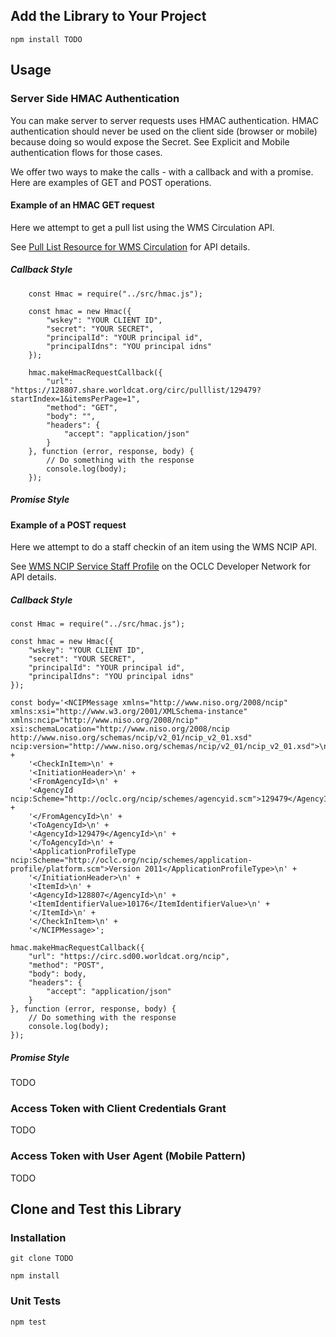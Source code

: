 ## Add the Library to Your Project

```
npm install TODO
```

## Usage

### Server Side HMAC Authentication

You can make server to server requests uses HMAC authentication. HMAC authentication should never be used on the client side (browser or mobile) because doing so would expose the Secret. See Explicit and Mobile authentication flows for those cases.

We offer two ways to make the calls - with a callback and with a promise. Here are examples of GET and POST operations.

#### Example of an HMAC GET request

Here we attempt to get a pull list using the WMS Circulation API.

See [Pull List Resource for WMS Circulation](https://www.oclc.org/developer/develop/web-services/wms-circulation-api/pull-list-resource.en.html) for API details.

##### Callback Style

```
    const Hmac = require("../src/hmac.js");

    const hmac = new Hmac({
        "wskey": "YOUR CLIENT ID",
        "secret": "YOUR SECRET",
        "principalId": "YOUR principal id",
        "principalIdns": "YOU principal idns"
    });

    hmac.makeHmacRequestCallback({
        "url": "https://128807.share.worldcat.org/circ/pulllist/129479?startIndex=1&itemsPerPage=1",
        "method": "GET",
        "body": "",
        "headers": {
            "accept": "application/json"
        }
    }, function (error, response, body) {
        // Do something with the response
        console.log(body);
    });
```

##### Promise Style

#### Example of a POST request

Here we attempt to do a staff checkin of an item using the WMS NCIP API.

See [WMS NCIP Service Staff Profile](https://www.oclc.org/developer/develop/web-services/wms-ncip-service/staff-profile.en.html) on the OCLC Developer Network for API details.

##### Callback Style


    const Hmac = require("../src/hmac.js");

    const hmac = new Hmac({
        "wskey": "YOUR CLIENT ID",
        "secret": "YOUR SECRET",
        "principalId": "YOUR principal id",
        "principalIdns": "YOU principal idns"
    });

    const body='<NCIPMessage xmlns="http://www.niso.org/2008/ncip" xmlns:xsi="http://www.w3.org/2001/XMLSchema-instance" xmlns:ncip="http://www.niso.org/2008/ncip" xsi:schemaLocation="http://www.niso.org/2008/ncip http://www.niso.org/schemas/ncip/v2_01/ncip_v2_01.xsd" ncip:version="http://www.niso.org/schemas/ncip/v2_01/ncip_v2_01.xsd">\n' +
        '<CheckInItem>\n' +
        '<InitiationHeader>\n' +
        '<FromAgencyId>\n' +
        '<AgencyId ncip:Scheme="http://oclc.org/ncip/schemes/agencyid.scm">129479</AgencyId>\n' +
        '</FromAgencyId>\n' +
        '<ToAgencyId>\n' +
        '<AgencyId>129479</AgencyId>\n' +
        '</ToAgencyId>\n' +
        '<ApplicationProfileType ncip:Scheme="http://oclc.org/ncip/schemes/application-profile/platform.scm">Version 2011</ApplicationProfileType>\n' +
        '</InitiationHeader>\n' +
        '<ItemId>\n' +
        '<AgencyId>128807</AgencyId>\n' +
        '<ItemIdentifierValue>10176</ItemIdentifierValue>\n' +
        '</ItemId>\n' +
        '</CheckInItem>\n' +
        '</NCIPMessage>';

    hmac.makeHmacRequestCallback({
        "url": "https://circ.sd00.worldcat.org/ncip",
        "method": "POST",
        "body": body,
        "headers": {
            "accept": "application/json"
        }
    }, function (error, response, body) {
        // Do something with the response
        console.log(body);
    });

##### Promise Style


TODO

### Access Token with Client Credentials Grant

TODO

### Access Token with User Agent (Mobile Pattern)

TODO

## Clone and Test this Library

### Installation

```
git clone TODO

npm install
```

### Unit Tests

```
npm test
```